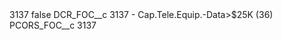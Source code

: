 <?xml version="1.0" encoding="UTF-8"?>
<CustomMetadata xmlns="http://soap.sforce.com/2006/04/metadata" xmlns:xsi="http://www.w3.org/2001/XMLSchema-instance" xmlns:xsd="http://www.w3.org/2001/XMLSchema">
    <label>3137</label>
    <protected>false</protected>
    <values>
        <field>DCR_FOC__c</field>
        <value xsi:type="xsd:string">3137 - Cap.Tele.Equip.-Data&gt;$25K (36)</value>
    </values>
    <values>
        <field>PCORS_FOC__c</field>
        <value xsi:type="xsd:string">3137</value>
    </values>
</CustomMetadata>
